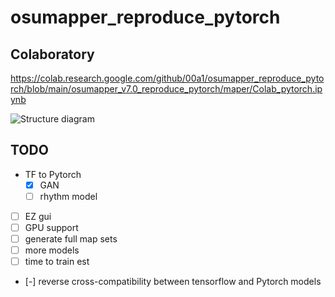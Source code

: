 # osumapper_reproduce_pytorch
 
## Colaboratory

https://colab.research.google.com/github/00a1/osumapper_reproduce_pytorch/blob/main/osumapper_v7.0_reproduce_pytorch/maper/Colab_pytorch.ipynb

![Structure diagram](https://imgur.com/QfImd1k)

## TODO

- TF to Pytorch
    - [x] GAN
    - [ ] rhythm model
- [ ] EZ gui
- [ ] GPU support
- [ ] generate full map sets
- [ ] more models
- [ ] time to train est
- [-] reverse cross-compatibility between tensorflow and Pytorch models